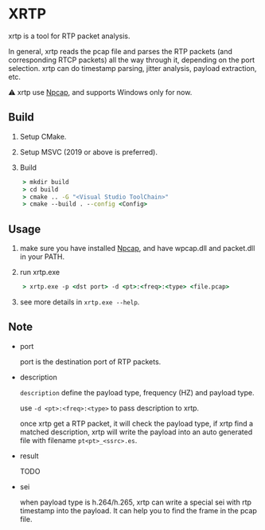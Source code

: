 # XRTP

xrtp is a tool for RTP packet analysis.

In general, xrtp reads the pcap file and parses the RTP packets (and corresponding RTCP packets) all the way through it, depending on the port selection. xrtp can do timestamp parsing, jitter analysis, payload extraction, etc.

⚠️ xrtp use [Npcap](https://npcap.com), and supports Windows only for now.

## Build

1. Setup CMake.

2. Setup MSVC (2019 or above is preferred).

3. Build

```cmd
    > mkdir build
    > cd build
    > cmake .. -G "<Visual Studio ToolChain>" 
    > cmake --build . --config <Config>
```

## Usage

1. make sure you have installed [Npcap](https://npcap.com), and have wpcap.dll and packet.dll in your PATH.

2. run xrtp.exe

```cmd
    > xrtp.exe -p <dst port> -d <pt>:<freq>:<type> <file.pcap>
```

3. see more details in `xrtp.exe --help`.

## Note

- port

    port is the destination port of RTP packets.

- description

    `description` define the payload type, frequency (HZ) and payload type.

    use `-d <pt>:<freq>:<type>` to pass description to xrtp.

    once xrtp get a RTP packet, it will check the payload type, if xrtp find a matched description, xrtp will write the payload into an auto generated file with filename `pt<pt>_<ssrc>.es`.

- result

    TODO

- sei

    when payload type is h.264/h.265, xrtp can write a special sei with rtp timestamp into the payload. It can help you to find the frame in the pcap file.
